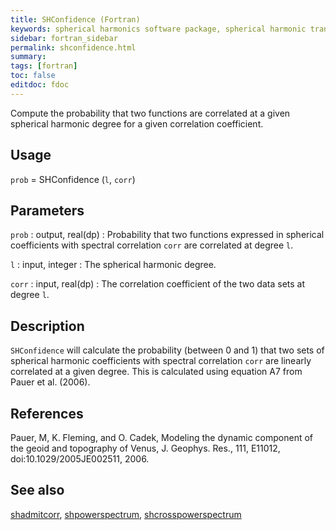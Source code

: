 ```yaml
---
title: SHConfidence (Fortran)
keywords: spherical harmonics software package, spherical harmonic transform, legendre functions, multitaper spectral analysis, fortran, Python, gravity, magnetic field
sidebar: fortran_sidebar
permalink: shconfidence.html
summary:
tags: [fortran]
toc: false
editdoc: fdoc
---
```


Compute the probability that two functions are correlated at a given spherical harmonic degree for a given correlation coefficient.

## Usage

`prob` = SHConfidence (`l`, `corr`)

## Parameters

`prob` : output, real(dp)
:   Probability that two functions expressed in spherical coefficients with spectral correlation `corr` are correlated at degree `l`.

`l` : input,  integer
:   The spherical harmonic degree.

`corr` : input, real(dp)
:   The correlation coefficient of the two data sets at degree `l`.

## Description

`SHConfidence` will calculate the probability (between 0 and 1) that two sets of spherical harmonic coefficients with spectral correlation `corr` are linearly correlated at a given degree. This is calculated using equation A7 from Pauer et al. (2006).

## References 

Pauer, M, K. Fleming, and O. Cadek, Modeling the dynamic component of the geoid and topography of Venus, J. Geophys. Res., 111, E11012, doi:10.1029/2005JE002511, 2006.

## See also

[shadmitcorr](shadmitcorr.html), [shpowerspectrum](shpowerspectrum.html), [shcrosspowerspectrum](shcrosspowerspectrum.html)
